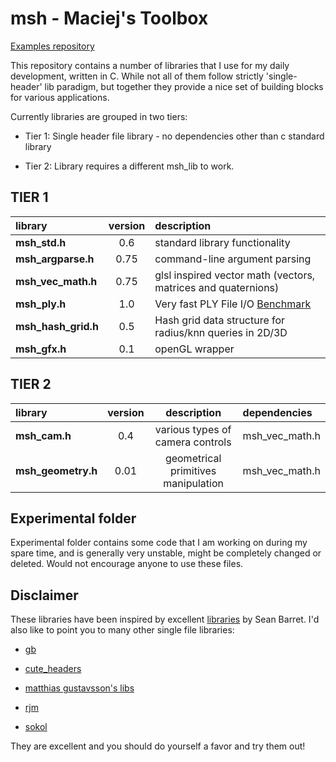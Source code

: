 # msh - Maciej's Toolbox

[Examples repository](https://github.com/mhalber/msh_examples)

This repository contains a number of libraries that I use for my daily development, written in C. 
While not all of them follow strictly 'single-header' lib paradigm, but together they provide a 
nice set of building blocks for various applications.

Currently libraries are grouped in two tiers:

- Tier 1: Single header file library - no dependencies other than c standard library

- Tier 2: Library requires a different msh_lib to work.


## TIER 1

library                  |  version   | description  
:------------------------|:----------:|:---------------------------------------------
**msh_std.h**            |    0.6     | standard library functionality
**msh_argparse.h**       |    0.75    | command-line argument parsing
**msh_vec_math.h**       |    0.75    | glsl inspired vector math (vectors, matrices and quaternions)
**msh_ply.h**            |    1.0     | Very fast PLY File I/O [Benchmark](https://github.com/mhalber/ply_io_benchmark)
**msh_hash_grid.h**      |    0.5     | Hash grid data structure for radius/knn queries in 2D/3D
**msh_gfx.h**            |    0.1     | openGL wrapper

## TIER 2

library                  |  version   | description                         | dependencies
:------------------------|:----------:|:-----------------------------------:|:-------
**msh_cam.h**            |    0.4     | various types of camera controls    | msh_vec_math.h
**msh_geometry.h**       |    0.01    | geometrical primitives manipulation | msh_vec_math.h

## Experimental folder

Experimental folder contains some code that I am working on during my spare time, and is
generally very unstable, might be completely changed or deleted. Would not encourage anyone to use
these files.

## Disclaimer

These libraries have been inspired by excellent [libraries](https://github.com/nothings/stb) by Sean Barret. 
I'd also like to point you to many other single file libraries:

- [gb](https://github.com/gingerBill/gb)

- [cute_headers](https://github.com/RandyGaul/cute_headers)

- [matthias gustavsson's libs](https://github.com/mattiasgustavsson/libs)

- [rjm](https://github.com/rmitton/rjm)

- [sokol](https://github.com/floooh/sokol)

They are excellent and you should do yourself a favor and try them out!
